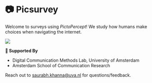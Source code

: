 # 📷 Picsurvey

Welcome to surveys using _PictoPercept_! We study how humans make choices when navigating the internet.

![](data/fairface/nomargin/changeface.gif)

**🌱 Supported By**

- Digital Communication Methods Lab, University of Amsterdam 
- Amsterdam School of Communication Research 

Reach out to [saurabh.khanna@uva.nl](mailto:saurabh.khanna@uva.nl) for questions/feedback.
